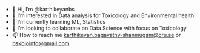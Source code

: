 - 👋 Hi, I’m @karthikeyanbs
- 👀 I’m interested in Data analysis for Toxicology and Environmental health
- 🌱 I’m currently learning ML, Statistics
- 💞️ I’m looking to collaborate on Data Science with focus on Toxicology
- 📫 How to reach me karthikeyan.bagavathy-shanmugam@oru.se or bskbioinfo@gmail.com

<!---
karthikeyanbs/karthikeyanbs is a ✨ special ✨ repository because its `README.md` (this file) appears on your GitHub profile.
You can click the Preview link to take a look at your changes.
--->
